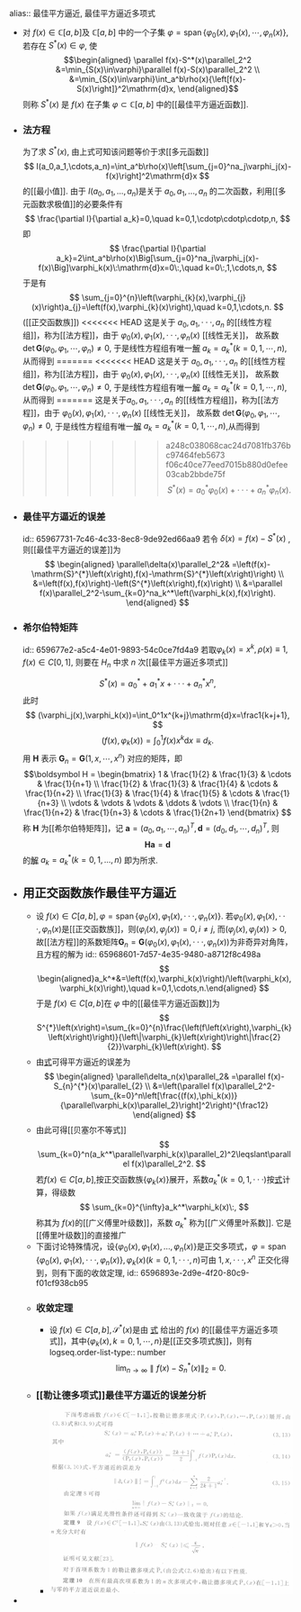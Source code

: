 alias:: 最佳平方逼近, 最佳平方逼近多项式

- 对 $f(x)\in \mathbb{C}[a,b]$及 $\mathbb C[a,b]$ 中的一个子集 $\varphi=\operatorname{span}\{\varphi_0(x),\varphi_1(x),\cdots,\varphi_n(x)\}$, 若存在 $S^*(x)\in\varphi$, 使
  $$\begin{aligned} \parallel f(x)-S^*(x)\parallel_2^2 &=\min_{S(x)\in\varphi}\parallel f(x)-S(x)\parallel_2^2 \\
  &=\min_{S(x)\in\varphi}\int_a^b\rho(x){\left[f(x)-S(x)\right]}^2\mathrm{d}x,
  \end{aligned}$$
  则称 $S^*(x)$ 是 $f(x)$ 在子集 $\varphi\subset\mathbb C[a,b]$ 中的[[最佳平方逼近函数]].
- ### 法方程
  为了求 $S^*(x)$, 由上式可知该问题等价于求[[多元函数]]
  $$
  I(a_0,a_1,\cdots,a_n)=\int_a^b\rho(x)\left[\sum_{j=0}^na_j\varphi_j(x)-f(x)\right]^2\mathrm{d}x
  $$
  的[[最小值]]. 由于 $I(a_0,a_1,...,a_n)$是关于 $a_0,a_1,...,a_n$ 的二次函数，利用[[多元函数求极值]]的必要条件有
  $$
  \frac{\partial I}{\partial a_k}=0,\quad k=0,1,\cdotp\cdotp\cdotp,n,
  $$
  即
  $$
  \frac{\partial I}{\partial a_k}=2\int_a^b\rho(x)\Big[\sum_{j=0}^na_j\varphi_j(x)-f(x)\Big]\varphi_k(x)\:\mathrm{d}x=0\:,\quad k=0\:,1,\cdots,n,
  $$
  于是有
  $$
  \sum_{j=0}^{n}\left(\varphi_{k}(x),\varphi_{j}(x)\right)a_{j}=\left(f(x),\varphi_{k}(x)\right),\quad k=0,1,\cdots,n.
  $$
  ([[正交函数族]])
<<<<<<< HEAD
  这是关于 $a_0,a_1,\cdotp\cdotp\cdotp,a_n$ 的[[线性方程组]]，称为[[法方程]]，由于 $\varphi_0(x),\varphi_1(x),\cdotp\cdotp\cdotp,\varphi_n(x)$ [[线性无关]]， 故系数 $\operatorname {det}\boldsymbol G(\varphi_0,\varphi_1,\cdots,\varphi_n)\neq0$, 于是线性方程组有唯一[解]([[线性方程组的解]]) $a_k=a_k^*(k=0,1,\cdots,n)$,从而得到
=======
<<<<<<< HEAD
  这是关于 $a_0,a_1,\cdotp\cdotp\cdotp,a_n$ 的[[线性方程组]]，称为[[法方程]]，由于 $\varphi_0(x),\varphi_1(x),\cdotp\cdotp\cdotp,\varphi_n(x)$ [[线性无关]]， 故系数 $\operatorname {det}\boldsymbol G(\varphi_0,\varphi_1,\cdots,\varphi_n)\neq0$, 于是线性方程组有唯一[解]([[线性方程组的解]]) $a_k=a_k^*(k=0,1,\cdots,n)$,从而得到
=======
  这是关于$a_0,a_1,\cdotp\cdotp\cdotp,a_n$ 的[[线性方程组]]，称为[[法方程]]，由于 $\varphi_0(x),\varphi_1(x),\cdotp\cdotp\cdotp,\varphi_n(x)$ [[线性无关]]， 故系数 $\operatorname {det}\boldsymbol G(\varphi_0,\varphi_1,\cdots,\varphi_n)\neq0$, 于是线性方程组有唯一[解]([[线性方程组的解]]) $a_k=a_k^*(k=0,1,\cdots,n)$,从而得到
>>>>>>> a248c038068cac24d7081fb376bc97464feb5673
>>>>>>> f06c40ce77eed7015b880d0efee03cab2bbde75f
  $$
  S^*(x)=a_0^*\varphi_0(x)+\cdotp\cdotp\cdotp+a_n^*\varphi_n(x).
  $$
- ### 最佳平方逼近的误差
  id:: 65967731-7c46-4c33-8ec8-9de92ed66aa9
  若令 $\delta(x)=f(x)-S^*(x)$ ,则[[最佳平方逼近的误差]]为
  $$
  \begin{aligned}
  \parallel\delta(x)\parallel_2^2& =\left(f(x)-\mathrm{S}^{*}\left(x\right),f(x)-\mathrm{S}^{*}\left(x\right)\right)  \\
  &=\left(f(x),f(x)\right)-\left(S^{*}\left(x\right),f(x)\right) \\
  &=\parallel f(x)\parallel_2^2-\sum_{k=0}^na_k^*\left(\varphi_k(x),f(x)\right).
  \end{aligned}
  $$
- ### 希尔伯特矩阵
  id:: 659677e2-a5c4-4e01-9893-54c0ce7fd4a9
  若取$\varphi_k(x)=x^k,\rho(x)\equiv1,f(x)\in C[0,1]$, 则要在 $H_n$ 中求 $n$ 次[[最佳平方逼近多项式]]
  
  $$
  S^{*}\left(x\right)=a_{0}^{*}+a_{1}^{*}x+\cdotp\cdotp\cdotp+a_{n}^{*}x^{n},
  $$
  此时
  $$
  (\varphi_j(x),\varphi_k(x))=\int_0^1x^{k+j}\mathrm{d}x=\frac1{k+j+1},
  $$
  $$
  (f(x),\varphi_k(x))=\int_0^1f(x)x^k\mathrm{d}x\equiv d_k.
  $$
  用 $\boldsymbol H$ 表示 $\boldsymbol G_n=\boldsymbol G( 1, x, \cdots , x^n)$ 对应的矩阵，即
  $$\boldsymbol  H = \begin{bmatrix} 
  1 & \frac{1}{2} & \frac{1}{3} & \cdots & \frac{1}{n+1} \\
  \frac{1}{2} & \frac{1}{3} & \frac{1}{4} & \cdots & \frac{1}{n+2} \\
  \frac{1}{3} & \frac{1}{4} & \frac{1}{5} & \cdots & \frac{1}{n+3} \\
  \vdots & \vdots & \vdots & \ddots & \vdots \\
  \frac{1}{n} & \frac{1}{n+2} & \frac{1}{n+3} & \cdots & \frac{1}{2n+1}
  \end{bmatrix} $$
  称 $\boldsymbol H$ 为[[希尔伯特矩阵]]，记 $\boldsymbol a=(a_0,a_1,\cdots,a_n)^T,\boldsymbol d=(d_0,d_1,\cdots,d_n)^T$, 则 
  $$\boldsymbol H\boldsymbol a=\boldsymbol d$$ 
  的[解]([[线性方程组的解]]) $a_k=a_k^*(k=0,1,...,n)$ 即为所求.
- ## 用正交函数族作最佳平方逼近
	- 设 $f(x)\in C[a,b],\varphi=\operatorname{span}\{\varphi_0(x),\varphi_1(x),\cdotp\cdotp\cdotp,\varphi_n(x)\}.$ 若$\varphi_0(x),\varphi_1(x),\cdotp\cdotp\cdotp,\varphi_n(x)$是[[正交函数族]]，则($\varphi_i(x),\varphi_j(x))=0,i\neq j$, 而$(\varphi_j(x),\varphi_j(x))>0$, 故[[法方程]]的系数矩阵$\mathbf{G}_n=\mathbf{G}(\varphi_0(x),\varphi_1(x),\cdotp\cdotp\cdotp,\varphi_n(x))$为非奇异对角阵，且方程的解为
	  id:: 65968601-7d57-4e35-9480-a8712f8c498a
	  $$
	  \begin{aligned}a_k^*&=\left(f(x),\varphi_k(x)\right)/\left(\varphi_k(x),\varphi_k(x)\right),\quad k=0,1,\cdots,n.\end{aligned}
	  $$
	  于是 $f(x)\in C[a,b]$在 $\varphi$ 中的[[最佳平方逼近函数]]为
	  $$
	  S^{*}\left(x\right)=\sum_{k=0}^{n}\frac{\left(f\left(x\right),\varphi_{k}\left(x\right)\right)}{\left\|\varphi_{k}\left(x\right)\right\|\frac{2}{2}}\varphi_{k}\left(x\right).
	  $$
	- 由[式](((65967731-7c46-4c33-8ec8-9de92ed66aa9)))可得平方逼近的误差为
	  $$
	  \begin{aligned}
	  \parallel\delta_n(x)\parallel_2& =\parallel f(x)-S_{n}^{*}(x)\parallel_{2}  \\
	  &=\left(\parallel f(x)\parallel_2^2-\sum_{k=0}^n\left[\frac{(f(x),\phi_k(x))}{\parallel\varphi_k(x)\parallel_2}\right]^2\right)^{\frac12}
	  \end{aligned}
	  $$
	- 由此可得[[贝塞尔不等式]]
	  $$
	  \sum_{k=0}^n(a_k^*\parallel\varphi_k(x)\parallel_2)^2\leqslant\parallel f(x)\parallel_2^2.
	  $$
	  若$f(x)\in C[a,b]$,按正交函数族$\{\varphi_k(x)\}$展开，系数$a_k^*(k=0,1,\cdotp\cdotp\cdotp)$按[式](((65968601-7d57-4e35-9480-a8712f8c498a)))计算，得级数
	  $$
	  \sum_{k=0}^{\infty}a_k^*\varphi_k(x)\:,
	  $$
	  称其为 $f(x)$的[[广义傅里叶级数]]，系数 $a_k^{*}$ 称为[[广义傅里叶系数]]. 它是[[傅里叶级数]]的直接推广
	- 下面讨论特殊情况，设$\left\{\varphi_0\left(x\right),\varphi_1\left(x\right),...,\varphi_n\left(x\right)\right\}$是正交多项式，$\varphi=\operatorname{span}\left\{\varphi_0\left(x\right),\right.$ $\varphi_1(x),\cdotp\cdotp\cdotp,\varphi_n(x)\},\varphi_k(x)(k=0,1,\cdotp\cdotp\cdotp,n)$可由 $1,x,\cdotp\cdotp\cdotp,x^n$ 正交化得到，则有下面的收敛定理,
	  id:: 6596893e-2d9e-4f20-80c9-f01cf938cb95
	- ### 收敛定理
		- 设 $f(x){\in}C[a,b],{\mathcal{S}}^*(x)$是由 [式](((65968601-7d57-4e35-9480-a8712f8c498a))) 给出的 $f(x)$ 的[[最佳平方逼近多项式]]，其中$\{\varphi_k(x),k=0,1,\cdots,n\}$是[[正交多项式族]]，则有
		  logseq.order-list-type:: number
		  $$
		  \lim_{n\to\infty}\parallel f(x)-S_n^*(x)\parallel_2=0.
		  $$
	- ### [[勒让德多项式]]最佳平方逼近的误差分析
		- ![image.png](../assets/image_1704377398201_0.png)
-